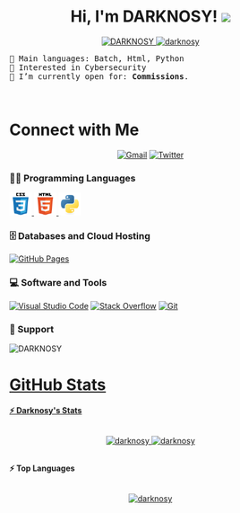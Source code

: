 <!-- Stolen from https://github.com/Bouaskaoun -->
<h1 align="center">
Hi, I'm DARKNOSY!
	<a href="https://github.com/Bouaskaoun" target="_self">
		<img src="https://media.giphy.com/media/hvRJCLFzcasrR4ia7z/giphy.gif" width="30">
	</a>
</h1>
<p align="center">
	<a href="https://github.com/DARKNOSY">
		<img src="https://komarev.com/ghpvc/?username=darknosy&label=Profile%20views&color=0e75b6&style=flat" alt="DARKNOSY" />
	</a>
	<a href="https://github.com/darknosy">
		<img src="https://img.shields.io/github/followers/darknosy?label=Followers" alt="darknosy" />
	</a>
</p>

<pre>
🌟 Main languages: Batch, Html, Python
🚩 Interested in Cybersecurity
🤔 I’m currently open for: <b>Commissions</b>.
</pre>

<br/>

<h1 align="left"> Connect with Me </h1>

<p align="center">
	<a href="mailto:dark.help@yahoo.com"><img img src="https://img.shields.io/badge/gmail-%23EA4335.svg?style=plastic&logo=gmail&logoColor=white" alt="Gmail"/></a>
	<a href="https://twitter.com/darknosy1"><img src="https://img.shields.io/badge/twitter-%230A66C2.svg?style=plastic&logo=twitter&logoColor=white" alt="Twitter"/></a>
</p>

### 👨‍💻 Programming Languages

<p align="left"> <a href="https://www.w3schools.com/css/" target="_blank" rel="noreferrer"> 
<img src="https://raw.githubusercontent.com/devicons/devicon/master/icons/css3/css3-original-wordmark.svg" alt="css3" width="40" height="40"/> </a> <a href="https://www.w3.org/html/" target="_blank" rel="noreferrer"> <img src="https://raw.githubusercontent.com/devicons/devicon/master/icons/html5/html5-original-wordmark.svg" alt="html5" width="40" height="40"/> </a> <a href="https://www.python.org" target="_blank" rel="noreferrer"> <img src="https://raw.githubusercontent.com/devicons/devicon/master/icons/python/python-original.svg" alt="python" width="40" height="40"/> </a> </p>

### 🗄️ Databases and Cloud Hosting

<p>
    <a href="https://github.com/darknosy"><img alt="GitHub Pages" src="https://img.shields.io/badge/GitHub%20Pages-222222.svg?logo=github&logoColor=white"></a>
</p>

### 💻 Software and Tools

<p>
    <a href="https://github.com/darknosy"><img alt="Visual Studio Code" src="https://img.shields.io/badge/Visual%20Studio%20Code-0078d7.svg?logo=visual-studio-code&logoColor=white"></a>
    <a href="https://github.com/darknosy"><img alt="Stack Overflow" src="https://img.shields.io/badge/-Stack%20Overflow-FE7A16?logo=stack-overflow&logoColor=white"></a>
    <a href="https://github.com/darknosy"><img alt="Git" src="https://img.shields.io/badge/Git%20-%23F05033.svg?logo=git&logoColor=white"></a>
</p>

### 💸 Support
<p>
 <a href="https://ko-fi.com/DARKNOSY"> <img align="left" src="https://cdn.ko-fi.com/cdn/kofi3.png?v=3" height="50" width="210" alt="DARKNOSY"/a>
</p>
</br>

<h4>  </h4>
<h4>  </h4>
<h4>  </h4>
<h4>  </h4>
<h4>  </h4>
<h4>  </h4>
<h1 align="left"> GitHub Stats </h1>

<summary><b>⚡ Darknosy's Stats</b></summary>
<br/>

<p align="center">
	<a href="https://github.com/Darknosy">
	<img width="49.5%" src="https://github-readme-stats-git-masterrstaa-rickstaa.vercel.app/api?username=darknosy&show_icons=true" alt="darknosy">
	<img width="49.5%" src="https://github-readme-streak-stats.herokuapp.com/?user=darknosy" alt="darknosy">
	</a>
	<br/>
</p>
<br/>

<summary><b>⚡ Top Languages</b></summary>
<br/>

<p align="center">
	<a href="https://github.com/Darknosy">
	<img src="https://github-readme-stats.vercel.app/api/top-langs/?username=darknosy&langs_count=8&layout=compact" alt="darknosy">
	</a>
	<br/>
<br/>
<br/>
